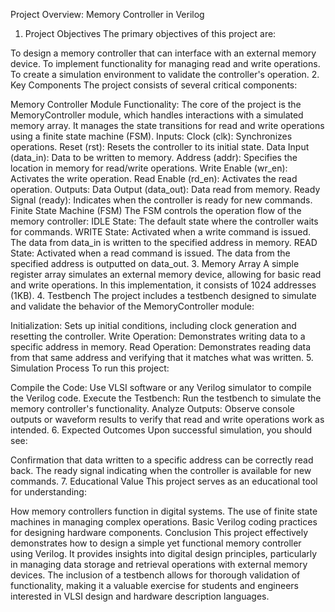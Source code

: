 






Project Overview: Memory Controller in Verilog
1. Project Objectives
The primary objectives of this project are:

To design a memory controller that can interface with an external memory device.
To implement functionality for managing read and write operations.
To create a simulation environment to validate the controller's operation.
2. Key Components
The project consists of several critical components:

Memory Controller Module
Functionality: The core of the project is the MemoryController module, which handles interactions with a simulated memory array. It manages the state transitions for read and write operations using a finite state machine (FSM).
Inputs:
Clock (clk): Synchronizes operations.
Reset (rst): Resets the controller to its initial state.
Data Input (data_in): Data to be written to memory.
Address (addr): Specifies the location in memory for read/write operations.
Write Enable (wr_en): Activates the write operation.
Read Enable (rd_en): Activates the read operation.
Outputs:
Data Output (data_out): Data read from memory.
Ready Signal (ready): Indicates when the controller is ready for new commands.
Finite State Machine (FSM)
The FSM controls the operation flow of the memory controller:
IDLE State: The default state where the controller waits for commands.
WRITE State: Activated when a write command is issued. The data from data_in is written to the specified address in memory.
READ State: Activated when a read command is issued. The data from the specified address is outputted on data_out.
3. Memory Array
A simple register array simulates an external memory device, allowing for basic read and write operations. In this implementation, it consists of 1024 addresses (1KB).
4. Testbench
The project includes a testbench designed to simulate and validate the behavior of the MemoryController module:

Initialization: Sets up initial conditions, including clock generation and resetting the controller.
Write Operation: Demonstrates writing data to a specific address in memory.
Read Operation: Demonstrates reading data from that same address and verifying that it matches what was written.
5. Simulation Process
To run this project:

Compile the Code: Use VLSI software or any Verilog simulator to compile the Verilog code.
Execute the Testbench: Run the testbench to simulate the memory controller's functionality.
Analyze Outputs: Observe console outputs or waveform results to verify that read and write operations work as intended.
6. Expected Outcomes
Upon successful simulation, you should see:

Confirmation that data written to a specific address can be correctly read back.
The ready signal indicating when the controller is available for new commands.
7. Educational Value
This project serves as an educational tool for understanding:

How memory controllers function in digital systems.
The use of finite state machines in managing complex operations.
Basic Verilog coding practices for designing hardware components.
Conclusion
This project effectively demonstrates how to design a simple yet functional memory controller using Verilog. It provides insights into digital design principles, particularly in managing data storage and retrieval operations with external memory devices. The inclusion of a testbench allows for thorough validation of functionality, making it a valuable exercise for students and engineers interested in VLSI design and hardware description languages.
